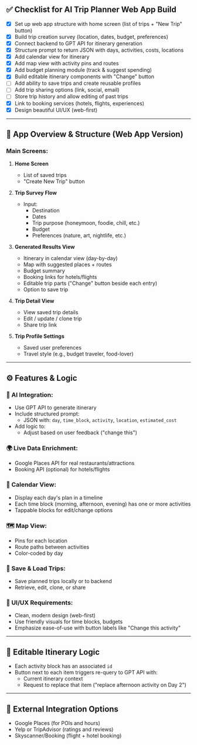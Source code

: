 ## ✅ Checklist for AI Trip Planner Web App Build

- [x] Set up web app structure with home screen (list of trips + "New Trip" button)
- [x] Build trip creation survey (location, dates, budget, preferences)
- [x] Connect backend to GPT API for itinerary generation
- [x] Structure prompt to return JSON with days, activities, costs, locations
- [x] Add calendar view for itinerary
- [x] Add map view with activity pins and routes
- [x] Add budget planning module (track & suggest spending)
- [x] Build editable itinerary components with "Change" button
- [ ] Add ability to save trips and create reusable profiles
- [ ] Add trip sharing options (link, social, email)
- [ ] Store trip history and allow editing of past trips
- [x] Link to booking services (hotels, flights, experiences)
- [x] Design beautiful UI/UX (web-first)

---

## 📱 App Overview & Structure (Web App Version)

### **Main Screens:**
1. **Home Screen**
   - List of saved trips
   - "Create New Trip" button

2. **Trip Survey Flow**
   - Input:
     - Destination
     - Dates
     - Trip purpose (honeymoon, foodie, chill, etc.)
     - Budget
     - Preferences (nature, art, nightlife, etc.)

3. **Generated Results View**
   - Itinerary in calendar view (day-by-day)
   - Map with suggested places + routes
   - Budget summary
   - Booking links for hotels/flights
   - Editable trip parts ("Change" button beside each entry)
   - Option to save trip

4. **Trip Detail View**
   - View saved trip details
   - Edit / update / clone trip
   - Share trip link

5. **Trip Profile Settings**
   - Saved user preferences
   - Travel style (e.g., budget traveler, food-lover)

---

## ⚙️ Features & Logic

### 🧠 AI Integration:
- Use GPT API to generate itinerary
- Include structured prompt:
  - JSON with: `day`, `time_block`, `activity`, `location`, `estimated_cost`
- Add logic to:
  - Adjust based on user feedback ("change this")

### 🌍 Live Data Enrichment:
- Google Places API for real restaurants/attractions
- Booking API (optional) for hotels/flights

### 📅 Calendar View:
- Display each day's plan in a timeline
- Each time block (morning, afternoon, evening) has one or more activities
- Tappable blocks for edit/change options

### 🗺️ Map View:
- Pins for each location
- Route paths between activities
- Color-coded by day

### 💾 Save & Load Trips:
- Save planned trips locally or to backend
- Retrieve, edit, clone, or share

### 🎨 UI/UX Requirements:
- Clean, modern design (web-first)
- Use friendly visuals for time blocks, budgets
- Emphasize ease-of-use with button labels like "Change this activity"

---

## 🔄 Editable Itinerary Logic
- Each activity block has an associated `id`
- Button next to each item triggers re-query to GPT API with:
  - Current itinerary context
  - Request to replace that item ("replace afternoon activity on Day 2")

---

## 🔗 External Integration Options
- Google Places (for POIs and hours)
- Yelp or TripAdvisor (ratings and reviews)
- Skyscanner/Booking (flight + hotel booking)